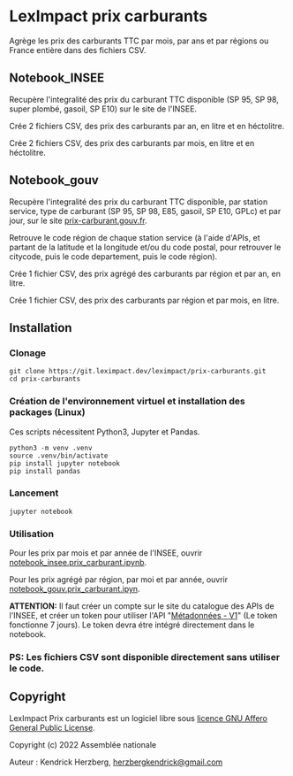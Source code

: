 # LexImpact prix carburants

Agrège les prix des carburants TTC par mois, par ans et par régions ou France entière dans des fichiers CSV.

## Notebook_INSEE

Recupère l'integralité des prix du carburant TTC disponible (SP 95, SP 98, super plombé, gasoil, SP E10) sur le site de l'INSEE.

Crée 2 fichiers CSV, des prix des carburants par an, en litre et en héctolitre.

Crée 2 fichiers CSV, des prix des carburants par mois, en litre et en héctolitre.


## Notebook_gouv

Recupère l'integralité des prix du carburant TTC disponible, par station service, type de carburant (SP 95, SP 98, E85, gasoil, SP E10, GPLc) et par jour, sur le site [prix-carburant.gouv.fr](https://www.prix-carburants.gouv.fr/).

Retrouve le code région de chaque station service (à l'aide d'APIs, et partant de la latitude et la longitude et/ou du code postal, pour retrouver le citycode, puis le code departement, puis le code région).

Crée 1 fichier CSV, des prix agrégé des carburants par région et par an, en litre.

Crée 1 fichier CSV, des prix des carburants par région et par mois, en litre.

## Installation

### Clonage

```shell
git clone https://git.leximpact.dev/leximpact/prix-carburants.git
cd prix-carburants
```

### Création de l'environnement virtuel et installation des packages (Linux)

Ces scripts nécessitent Python3, Jupyter et Pandas.

```shell
python3 -m venv .venv
source .venv/bin/activate
pip install jupyter notebook
pip install pandas
```

### Lancement

```shell
jupyter notebook
```

### Utilisation

Pour les prix par mois et par année de l'INSEE, ouvrir [notebook_insee.prix_carburant.ipynb](./notebook_INSEE/prix_carburant.ipynb).

Pour les prix agrégé par région, par moi et par année, ouvrir [notebook_gouv.prix_carburant.ipyn]().

**ATTENTION:** Il faut créer un compte sur le site du catalogue des APIs de l'INSEE, et créer un token pour utiliser l'API "[Métadonnées - V1](https://api.insee.fr/catalogue/site/themes/wso2/subthemes/insee/pages/item-info.jag?name=M%C3%A9tadonn%C3%A9es&version=V1&provider=insee)" (Le token fonctionne 7 jours). Le token devra étre intégré directement dans le notebook.

### PS: Les fichiers CSV sont disponible directement sans utiliser le code.

## Copyright

LexImpact Prix carburants est un logiciel libre sous [licence GNU Affero General Public License](./LICENSE.md).

Copyright (c) 2022 Assemblée nationale

Auteur : Kendrick Herzberg, <herzbergkendrick@gmail.com>